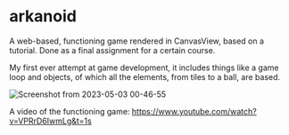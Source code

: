 # arkanoid

A web-based, functioning game rendered in CanvasView, based on a tutorial. Done as a final assignment for a certain course.

My first ever attempt at game development, it includes things like a game loop and objects, of which all the elements, from tiles to a ball, are based.

![Screenshot from 2023-05-03 00-46-55](https://github.com/TommiVLavi/arkanoid/assets/98495396/682d6ef7-0669-45ae-8e1b-4287e4ae3111)


A video of the functioning game:
https://www.youtube.com/watch?v=VPRrD6IwmLg&t=1s
